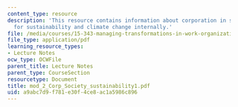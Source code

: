 ```yaml
---
content_type: resource
description: 'This resource contains information about corporation in society: managing
  for sustainability and climate change internally.'
file: /media/courses/15-343-managing-transformations-in-work-organizations-and-society-spring-2002/a9abc7d9f781e30f4ce8ac1a5986c896_mod_2_Corp_Society_sustainability1.pdf
file_type: application/pdf
learning_resource_types:
- Lecture Notes
ocw_type: OCWFile
parent_title: Lecture Notes
parent_type: CourseSection
resourcetype: Document
title: mod_2_Corp_Society_sustainability1.pdf
uid: a9abc7d9-f781-e30f-4ce8-ac1a5986c896
---
```

